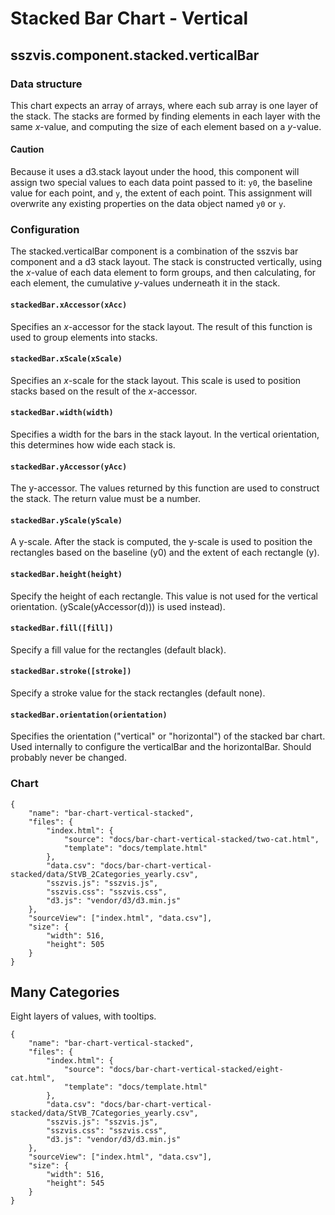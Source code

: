 # Stacked Bar Chart - Vertical

## sszvis.component.stacked.verticalBar

### Data structure

This chart expects an array of arrays, where each sub array is one layer of the stack. The stacks are formed by finding elements in each layer with the same *x*-value, and computing the size of each element based on a *y*-value.

#### Caution

Because it uses a d3.stack layout under the hood, this component will assign two special values to each data point passed to it: `y0`, the baseline value for each point, and `y`, the extent of each point. This assignment will overwrite any existing properties on the data object named `y0` or `y`.

### Configuration

The stacked.verticalBar component is a combination of the sszvis bar component and a d3 stack layout. The stack is constructed vertically, using the *x*-value of each data element to form groups, and then calculating, for each element, the cumulative *y*-values underneath it in the stack.

#### `stackedBar.xAccessor(xAcc)`

Specifies an *x*-accessor for the stack layout. The result of this function is used to group elements into stacks.

#### `stackedBar.xScale(xScale)`

Specifies an *x*-scale for the stack layout. This scale is used to position stacks based on the result of the *x*-accessor.

#### `stackedBar.width(width)`

Specifies a width for the bars in the stack layout. In the vertical orientation, this determines how wide each stack is.

#### `stackedBar.yAccessor(yAcc)`

The y-accessor. The values returned by this function are used to construct the stack. The return value must be a number.

#### `stackedBar.yScale(yScale)`

A y-scale. After the stack is computed, the y-scale is used to position the rectangles based on the baseline (y0) and the extent of each rectangle (y).

#### `stackedBar.height(height)`

Specify the height of each rectangle. This value is not used for the vertical orientation. (yScale(yAccessor(d))) is used instead).

#### `stackedBar.fill([fill])`

Specify a fill value for the rectangles (default black).

#### `stackedBar.stroke([stroke])`

Specify a stroke value for the stack rectangles (default none).

#### `stackedBar.orientation(orientation)`

Specifies the orientation ("vertical" or "horizontal") of the stacked bar chart. Used internally to configure the verticalBar and the horizontalBar. Should probably never be changed.

### Chart

```project
{
    "name": "bar-chart-vertical-stacked",
    "files": {
        "index.html": {
            "source": "docs/bar-chart-vertical-stacked/two-cat.html",
            "template": "docs/template.html"
        },
        "data.csv": "docs/bar-chart-vertical-stacked/data/StVB_2Categories_yearly.csv",
        "sszvis.js": "sszvis.js",
        "sszvis.css": "sszvis.css",
        "d3.js": "vendor/d3/d3.min.js"
    },
    "sourceView": ["index.html", "data.csv"],
    "size": {
        "width": 516,
        "height": 505
    }
}
```

## Many Categories

Eight layers of values, with tooltips.

```project
{
    "name": "bar-chart-vertical-stacked",
    "files": {
        "index.html": {
            "source": "docs/bar-chart-vertical-stacked/eight-cat.html",
            "template": "docs/template.html"
        },
        "data.csv": "docs/bar-chart-vertical-stacked/data/StVB_7Categories_yearly.csv",
        "sszvis.js": "sszvis.js",
        "sszvis.css": "sszvis.css",
        "d3.js": "vendor/d3/d3.min.js"
    },
    "sourceView": ["index.html", "data.csv"],
    "size": {
        "width": 516,
        "height": 545
    }
}
```
